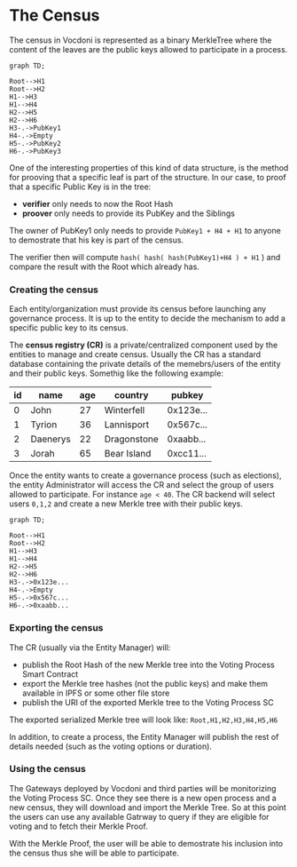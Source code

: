 # The Census

The census in Vocdoni is represented as a binary MerkleTree where the content of the leaves are the public keys allowed to participate in a process.

```mermaid
graph TD;

Root-->H1
Root-->H2
H1-->H3
H1-->H4
H2-->H5
H2-->H6
H3-.->PubKey1
H4-.->Empty
H5-.->PubKey2
H6-.->PubKey3
```

One of the interesting properties of this kind of data structure, is the method for prooving that a specific leaf is part of the structure. In our case, to proof that a specific Public Key is in the tree:

+ __verifier__ only needs to now the Root Hash
+ __proover__ only needs to provide its PubKey and the Siblings

The owner of PubKey1 only needs to provide `PubKey1 + H4 + H1` to anyone to demostrate that his key is part of the census.

The verifier then will compute `hash( hash( hash(PubKey1)+H4 ) + H1` ) and compare the result with the Root which already has.

### Creating the census

Each entity/organization must provide its census before launching any governance process. It is up to the entity to decide the mechanism to add a specific public key to its census.

The __census registry (CR)__ is a private/centralized component used by the entities to manage and create census. Usually the CR has a standard database containing the private details of the memebrs/users of the entity and their public keys. Somethig like the following example:

| id | name | age | country | pubkey
| --- | --- | --- | --- | ---
| 0 | John | 27 | Winterfell | 0x123e...
| 1 | Tyrion | 36 | Lannisport | 0x567c...
| 2 | Daenerys | 22 | Dragonstone | 0xaabb...
| 3 | Jorah | 65 | Bear Island | 0xcc11...

Once the entity wants to create a governance process (such as elections), the entity Administrator will access the CR and select the group of users allowed to participate. For instance `age < 40`. The CR backend will select users `0,1,2` and create a new Merkle tree with their public keys.

```mermaid
graph TD;

Root-->H1
Root-->H2
H1-->H3
H1-->H4
H2-->H5
H2-->H6
H3-.->0x123e...
H4-.->Empty
H5-.->0x567c...
H6-.->0xaabb...
```

### Exporting the census

The CR (usually via the Entity Manager) will:

+ publish the Root Hash of the new Merkle tree into the Voting Process Smart Contract
+ export the Merkle tree hashes (not the public keys) and make them available in IPFS or some other file store
+ publish the URI of the exported Merkle tree to the Voting Process SC

The exported serialized Merkle tree will look like: `Root,H1,H2,H3,H4,H5,H6`

In addition, to create a process, the Entity Manager will publish the rest of details needed (such as the voting options or duration).

### Using the census

The Gateways deployed by Vocdoni and third parties will be monitorizing the Voting Process SC. Once they see there is a new open process and a new census, they will download and import the Merkle Tree. So at this point the users can use any available Gatrway to query if they are eligible for voting and to fetch their Merkle Proof.

With the Merkle Proof, the user will be able to demostrate his inclusion into the census thus she will be able to participate.